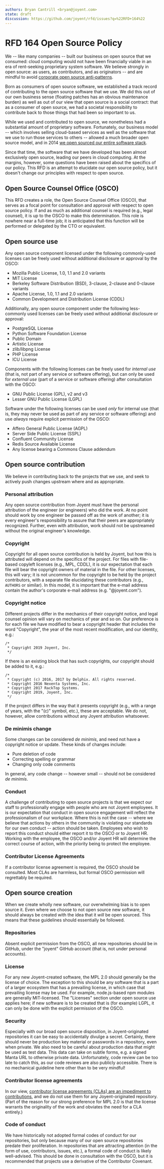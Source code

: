 ```yaml
---
authors: Bryan Cantrill <bryan@joyent.com>
state: draft
discussion: https://github.com/joyent/rfd/issues?q=%22RFD+164%22
---
```


<!--
    This Source Code Form is subject to the terms of the Mozilla Public
    License, v. 2.0. If a copy of the MPL was not distributed with this
    file, You can obtain one at http://mozilla.org/MPL/2.0/.
-->

<!--
    Copyright (c) 2019, Joyent, Inc.
-->

# RFD 164 Open Source Policy

We -- like many companies -- built our business on open source that
we consumed:  cloud computing would not have been financially viable in an era
of rent-seeking proprietary system software.
We believe strongly in open source:  as users, as contributors, and
as originators -- and are mindful to avoid <a href="https://www.slideshare.net/bcantrill/corporate-open-source-antipatterns">corporate open source anti-patterns</a>.

Born as consumers of open source software, we established a track
record of contributing to the open source software that we use.
We did this out of our own business sense (floating patches has an
obvious
maintenance burden) as well as out of our view that open source is a
social contract:  that as a consumer of open source, we had a societal
responsibility to contribute back to those things that had been so
important to us.

While we used and contributed to open source, we nonetheless had a
substantial amount of proprietary software.  Fortunately, our business
model -- which involves selling cloud-based services as well as the
software that we use to run those services to others -- allowed a much
broader open source model, and in 2014
<a href="https://www.joyent.com/blog/sdc-and-manta-are-now-open-source">we open sourced our entire software stack</a>.

Since that time, the software that we have developed has been almost
exclusively open source, leading our peers in cloud computing.
At the margins, however, some questions have been raised about the
specifics of our policy.  This RFD is an attempt to elucidate our
open source policy, but it doesn't change our principles with respect
to open source.

## Open Source Counsel Office (OSCO)

This RFD creates a role, the Open Source Counsel Office (OSCO), that
serves as a focal point for consultation and approval with respect to open
source policy.  If and as much as additional counsel is required (e.g.,
legal counsel), it is up to the OSCO to make this determination.  This
role is nowhere near a full-time job; it is anticipated that this function
will be performed or delegated by the CTO or equivalent.

## Open source use

Any open source component licensed under the following commonly-used
licenses can be freely used without additional disclosure or approval by
the OSCO:

- Mozilla Public License, 1.0, 1.1 and 2.0 variants
- MIT License
- Berkeley Software Distribution (BSD), 3-clause, 2-clause and 0-clause variants
- Apache License, 1.0, 1.1 and 2.0 variants
- Common Development and Distribution License (CDDL)

Additionally, any open source component under the following less-commonly
used licenses can be freely used without additional disclosure or approval:

- PostgreSQL License
- Python Software Foundation License
- Public Domain
- Artistic License
- zlib/libpng License
- PHP License
- ICU License

Components with the following licenses can be freely used for *internal
use* (that is, not part of any service or software offering), but can only
be used for *external use* (part of a service or software offering) after
consultation with the OSCO:

- GNU Public License (GPL), v2 and v3
- Lesser GNU Public License (LGPL)

Software under the following licenses can be used *only* for internal use
(that is, they may never be used as part of any service or software
offering) and use *always* require explicit permission of the OSCO:

- Affero General Public License (AGPL)
- Server Side Public License (SSPL)
- Confluent Community License
- Redis Source Available License
- Any license bearing a Commons Clause addendum

## Open source contribution

We believe in contributing back to the projects that we use, and seek
to actively push changes upstream where and as appropriate.

### Personal attribution

Any open source contribution from Joyent must have the personal
attribution of the engineer (or engineers) who did the work.  At no point
should work by one engineer be passed off as the work of another; it is
every engineer's responsibility to assure that their peers are
appropriately recognized.  Further, even with attribution, work should not
be upstreamed without the original engineer's knowledge.

### Copyright

Copyright for all open source contribution is held by Joyent, but how this
is attributed will depend on the specifics of the project.  For files with
file-based copyleft licenses (e.g., MPL, CDDL), it is our expectation that
each file will bear the copyright owners of material in the file.  For
other licenses, this will vary; it is not uncommon for the copyright to
be held by the project contributors, with a separate file elucidating these
contributors (e.g., ```AUTHORS``` or similar).  In this model, it is important 
that the e-mail address contain the author's corporate e-mail address
(e.g. "@joyent.com").

### Copyright notice

Different projects differ in the mechanics of their copyright notice,
and legal counsel opinion will vary on mechanics of year and so on.
Our preference is for each file we have modified to bear a copyright
header that includes the word "Copyright", the year of the
most recent modification, and our identity, e.g.:

```
/*
 * Copyright 2019 Joyent, Inc.
 */
```

If there is an existing block that has such copyrights, our copyright
should be added to it, e.g.:
 
```
/*
 * Copyright (c) 2016, 2017 by Delphix. All rights reserved.
 * Copyright 2016 Nexenta Systems, Inc.
 * Copyright 2017 RackTop Systems.
 * Copyright 2019, Joyent, Inc.
 */
```

If the project differs in the way that it presents copyright (e.g.,
with a range of years, with the "(c)" symbol, etc.), these are acceptable.
We do not, however, allow contributions without any Joyent attribution
whatsoever.

### De minimis change

Some changes can be considered *de minimis*, and need not have a copyright
notice or update.  These kinds of changes include:

- Pure deletion of code
- Correcting spelling or grammar
- Changing only code comments

In general, any code change -- however small -- should not be considered
*de minimis*.

### Conduct

A challenge of contributing to open source projects is that we expect our
staff to professionally engage with people who are not Joyent employees.
It is our expectation that conduct in open source engagement will reflect
the professionalism of our workplace.  Where this is not the case -- where
we believe that actions by others in the community is violating our
standards for our own conduct -- action should be taken.  Employees who
wish to report this conduct should either report it to the OSCO or to
Joyent HR.  Working with the employee, the OSCO and/or Joyent HR will
determine the correct course of action, with the priority being to
protect the employee.

### Contributor License Agreements

If a contributor license agreement is required, the OSCO should be
consulted.  Most CLAs are harmless, but formal OSCO permission will
regrettably be required.

## Open source creation

When we create wholly new software, our overwhelming bias is to open
source it.  Even where we choose to not open source new software,
it should always be created with the idea that it *will* be open sourced.
This means that these guidelines should essentially be followed.

### Repositories

Absent explicit permission from the OSCO, all new repositories should be
in GitHub, under the "joyent" GitHub account (that is, not under personal
accounts).

### License

For any new Joyent-created software, the MPL 2.0 should generally be the
license of choice. The exception to this should be any software that is a
part of a larger ecosystem that has a prevailing license, in which case
that prevailing license may be used.  For example, node.js-based npm
modules are generally MIT-licensed.  The "Licenses" section under open
source use applies here; if new software is to be created that is (for
example) LGPL, it can only be done with the explicit permission of the
OSCO.

### Security

Especially with our broad open source disposition, in Joyent-originated
repositories it can be easy to accidentally divulge a secret.  Certainly,
there should never be production key material or passwords in a
repository, even when private.  We also need to be careful about
production data that might be used as test data.  This data can take on
subtle forms, e.g. a signed Manta URL to otherwise private data.
Unfortunately, code review can be too late to catch this, as our code
reviews are also publicly accessible.  There is no mechanical guideline
here other than to be very mindful!

### Contributor license agreements

In our view, <a href="https://www.joyent.com/blog/broadening-node-js-contributions">contributor license agreements (CLAs) are an impediment
to contributions</a>, and we do not use them for any Joyent-originated 
repository.  (Part of the reason for our strong preference for MPL 2.0 is
that the license warrants the originality of the work and obviates the
need for a CLA entirely.)

### Code of conduct

We have historically not adopted formal codes of conduct for our
repositories, but only because many of our open source repositories
predate their proliferation.  In repositories that are attracting
attention (in the form of use, contributors, issues, etc.), a formal code
of conduct is likely well-advised.  This should be done in consultation
with the OSCO, but it is recommended that projects use a derivative of the
Contributor Covenant.

